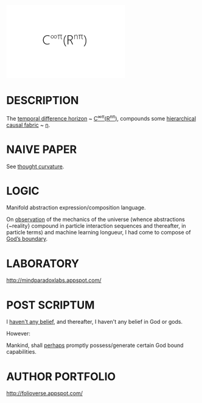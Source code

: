 ![Alt text](https://github.com/JordanMicahBennett/God/blob/master/source%20code/data/images/God.png "default page")




DESCRIPTION
============================================
The [temporal difference horizon](https://en.wikipedia.org/wiki/Bellman_equation) ~ [C<sup>∞π</sup>(R<sup>nπ</sup>)](http://www.academia.edu/25733790/Causal_Neural_Paradox_Thought_Curvature_Quite_the_transient_naive_hypothesis), compounds some [hierarchical causal fabric](http://ir.uiowa.edu/cgi/viewcontent.cgi?article=2035&context=etd) ~ [η](https://en.m.wikipedia.org/wiki/Direct_numerical_simulation).









NAIVE PAPER 
============================================
See [thought curvature](http://www.academia.edu/25733790/Causal_Neural_Paradox_Thought_Curvature_Quite_the_transient_naive_hypothesis).










LOGIC
============================================
Manifold abstraction expression/composition language.


On [observation](https://www.quora.com/How-does-quantum-computing-work/answer/Jordan-Bennett-9) of the mechanics of the universe (whence abstractions {~reality} compound in particle interaction sequences and thereafter, in particle terms) and machine learning longueur, I had come to compose of [God’s boundary](https://github.com/JordanMicahBennett/God).










LABORATORY
============================================
http://mindparadoxlabs.appspot.com/












POST SCRIPTUM
============================================
I [haven't any belief](http://nonbeliefism.com), and thereafter, I haven't any belief in God or gods. 


However:


Mankind, shall [perhaps](https://medium.com/@uni.omniscient.x/god-is-probably-quite-real-a466e9f24a0b#.rsg2cokz7) promptly possess/generate certain God bound capabilities.













AUTHOR PORTFOLIO
============================================
http://folioverse.appspot.com/
